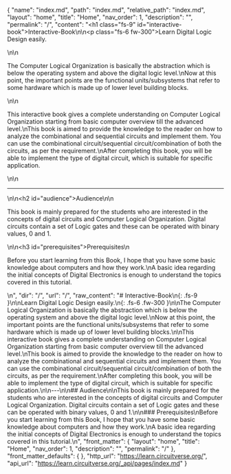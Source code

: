 {
  "name": "index.md",
  "path": "index.md",
  "relative_path": "index.md",
  "layout": "home",
  "title": "Home",
  "nav_order": 1,
  "description": "",
  "permalink": "/",
  "content": "<h1 class=\"fs-9\" id=\"interactive-book\">Interactive-Book</h1>\n\n<p class=\"fs-6 fw-300\">Learn Digital Logic Design easily.</p>\n\n<p>The Computer Logical Organization is basically the abstraction which is below the operating system and above the digital logic level.\nNow at this point, the important points are the functional units/subsystems that refer to some hardware which is made up of lower level building blocks.</p>\n\n<p>This interactive book gives a complete understanding on Computer Logical Organization starting from basic computer overview till the advanced level.\nThis book is aimed to provide the knowledge to the reader on how to analyze the combinational and sequential circuits and implement them. You can use the combinational circuit/sequential circuit/combination of both the circuits, as per the requirement.\nAfter completing this book, you will be able to implement the type of digital circuit, which is suitable for specific application.</p>\n\n<hr />\n\n<h2 id=\"audience\">Audience</h2>\n\n<p>This book is mainly prepared for the students who are interested in the concepts of digital circuits and Computer Logical Organization. Digital circuits contain a set of Logic gates and these can be operated with binary values, 0 and 1.</p>\n\n<h3 id=\"prerequisites\">Prerequisites</h3>\n<p>Before you start learning from this Book, I hope that you have some basic knowledge about computers and how they work.\nA basic idea regarding the initial concepts of Digital Electronics is enough to understand the topics covered in this tutorial.</p>\n",
  "dir": "/",
  "url": "/",
  "raw_content": "# Interactive-Book\n{: .fs-9 }\n\nLearn Digital Logic Design easily.\n{: .fs-6 .fw-300 }\n\nThe Computer Logical Organization is basically the abstraction which is below the operating system and above the digital logic level.\nNow at this point, the important points are the functional units/subsystems that refer to some hardware which is made up of lower level building blocks.\n\nThis interactive book gives a complete understanding on Computer Logical Organization starting from basic computer overview till the advanced level.\nThis book is aimed to provide the knowledge to the reader on how to analyze the combinational and sequential circuits and implement them. You can use the combinational circuit/sequential circuit/combination of both the circuits, as per the requirement.\nAfter completing this book, you will be able to implement the type of digital circuit, which is suitable for specific application.\n\n---\n\n## Audience\n\nThis book is mainly prepared for the students who are interested in the concepts of digital circuits and Computer Logical Organization. Digital circuits contain a set of Logic gates and these can be operated with binary values, 0 and 1.\n\n### Prerequisites\nBefore you start learning from this Book, I hope that you have some basic knowledge about computers and how they work.\nA basic idea regarding the initial concepts of Digital Electronics is enough to understand the topics covered in this tutorial.\n",
  "front_matter": {
    "layout": "home",
    "title": "Home",
    "nav_order": 1,
    "description": "",
    "permalink": "/"
  },
  "front_matter_defaults": {
  },
  "http_url": "https://learn.circuitverse.org/",
  "api_url": "https://learn.circuitverse.org/_api/pages/index.md"
}